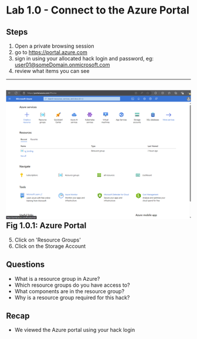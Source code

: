 # Lab 1.0 - Connect to the Azure Portal 

## Steps

1. Open a private browsing session
2. go to https://portal.azure.com
3. sign in using your allocated hack login and password, eg:  
   user01@someDomain.onmicrosoft.com
4. review what items you can see
------
![Azure Portal](images/azureportal.png)
**Fig 1.0.1: Azure Portal**
------

5. Click on 'Resource Groups'
6. Click on the Storage Account

## Questions
- What is a resource group in Azure?
- Which resource groups do you have access to?
- What components are in the resource group?
- Why is a resource group required for this hack?


## Recap
- We viewed the Azure portal using your hack login